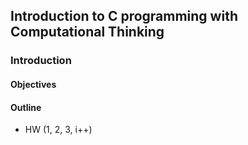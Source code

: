 ## Introduction to C programming with Computational Thinking

### Introduction
#### Objectives

#### Outline
- HW (1, 2, 3, i++)
